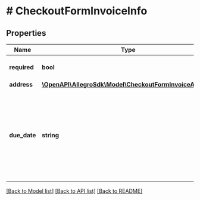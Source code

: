 # # CheckoutFormInvoiceInfo

## Properties

Name | Type | Description | Notes
------------ | ------------- | ------------- | -------------
**required** | **bool** | Is invoice required by buyer? |
**address** | [**\OpenAPI\AllegroSdk\Model\CheckoutFormInvoiceAddress**](CheckoutFormInvoiceAddress.md) |  | [optional]
**due_date** | **string** | Due date to put on an invoice for Extended Payment Terms purchases. For other payment methods this field will be null. | [optional]

[[Back to Model list]](../../README.md#models) [[Back to API list]](../../README.md#endpoints) [[Back to README]](../../README.md)

